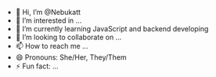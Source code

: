 - 👋 Hi, I’m @Nebukatt
- 👀 I’m interested in ...
- 🌱 I’m currently learning JavaScript and backend developing
- 💞️ I’m looking to collaborate on ...
- 📫 How to reach me ...
- 😄 Pronouns: She/Her, They/Them
- ⚡ Fun fact: ...

<!---
Nebukatt/Nebukatt is a ✨ special ✨ repository because its `README.md` (this file) appears on your GitHub profile.
You can click the Preview link to take a look at your changes.
--->
